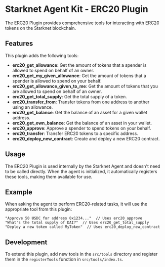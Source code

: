 # Starknet Agent Kit - ERC20 Plugin

The ERC20 Plugin provides comprehensive tools for interacting with ERC20 tokens on the Starknet blockchain.

## Features

This plugin adds the following tools:

- **erc20_get_allowance**: Get the amount of tokens that a spender is allowed to spend on behalf of an owner.
- **erc20_get_my_given_allowance**: Get the amount of tokens that a spender is allowed to spend on your behalf.
- **erc20_get_allowance_given_to_me**: Get the amount of tokens that you are allowed to spend on behalf of an owner.
- **erc20_get_total_supply**: Get the total supply of a token.
- **erc20_transfer_from**: Transfer tokens from one address to another using an allowance.
- **erc20_get_balance**: Get the balance of an asset for a given wallet address.
- **erc20_get_own_balance**: Get the balance of an asset in your wallet.
- **erc20_approve**: Approve a spender to spend tokens on your behalf.
- **erc20_transfer**: Transfer ERC20 tokens to a specific address.
- **erc20_deploy_new_contract**: Create and deploy a new ERC20 contract.

## Usage

The ERC20 Plugin is used internally by the Starknet Agent and doesn't need to be called directly. When the agent is initialized, it automatically registers these tools, making them available for use.

## Example

When asking the agent to perform ERC20-related tasks, it will use the appropriate tool from this plugin:

```
"Approve 50 USDC for address 0x1234..."  // Uses erc20_approve
"What's the total supply of DAI?"  // Uses erc20_get_total_supply
"Deploy a new token called MyToken"  // Uses erc20_deploy_new_contract
```

## Development

To extend this plugin, add new tools in the `src/tools` directory and register them in the `registerTools` function in `src/tools/index.ts`. 